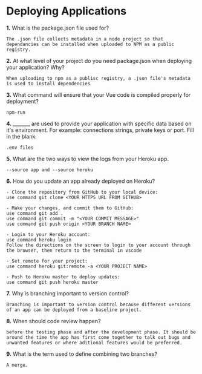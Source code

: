 # Deploying Applications

**1.** What is the package.json file used for?
<!-- enter you answer in the space below -->
```
The .json file collects metadata in a node project so that dependancies can be installed when uploaded to NPM as a public registry. 

``` 
**2.** At what level of your project do you need package.json when deploying your application? Why?
<!-- enter you answer in the space below -->
```
When uploading to npm as a publisc registry, a .json file's metadata is used to install dependencies

```
**3.** What command will ensure that your Vue code is compiled properly for deployment?
<!-- enter you answer in the space below -->
```
npm-run

```
**4.** _______ are used to provide your application with specific data based on it's environment. For example: connections strings, private keys or port. Fill in the blank.
<!-- enter you answer in the space below -->
```
.env files

```
**5.** What are the two ways to view the logs from your Heroku app.
<!-- enter you answer in the space below -->
```
--source app and --source heroku

```
**6.** How do you update an app already deployed on Heroku?
<!-- enter you answer in the space below -->
```
- Clone the repository from GitHub to your local device:
use command git clone <YOUR HTTPS URL FROM GITHUB>

- Make your changes, and commit them to GitHub:
use command git add .
use command git commit -m "<YOUR COMMIT MESSAGE>"
use command git push origin <YOUR BRANCH NAME>

- Login to your Heroku account:
use command heroku login
Follow the directions on the screen to login to your account through the browser, then return to the terminal in vscode

- Set remote for your project:
use command heroku git:remote -a <YOUR PROJECT NAME>

- Push to Heroku master to deploy updates:
use command git push heroku master

```
**7.** Why is branching important to version control?
<!-- enter you answer in the space below -->
```
Branching is important to version control because different versions of an app can be deployed from a baseline project. 

```
**8.** When should code review happen?
<!-- enter you answer in the space below -->
```
before the testing phase and after the development phase. It should be around the time the app has first come together to talk out bugs and unwanted features or where aditional features would be preferred.

```
**9.** What is the term used to define combining two branches?
<!-- enter you answer in the space below -->
```
A merge.

```